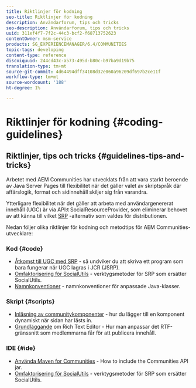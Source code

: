 ```yaml
---
title: Riktlinjer för kodning
seo-title: Riktlinjer för kodning
description: Användarforum, tips och tricks
seo-description: Användarforum, tips och tricks
uuid: 311ef4f7-7f2c-44c3-bcf2-f68713752623
contentOwner: msm-service
products: SG_EXPERIENCEMANAGER/6.4/COMMUNITIES
topic-tags: developing
content-type: reference
discoiquuid: 244cd43c-a573-495d-b80c-b97ba9d19b75
translation-type: tm+mt
source-git-commit: 4d64494dff34108d32e060a96209df697b2ce11f
workflow-type: tm+mt
source-wordcount: '188'
ht-degree: 1%

---
```



# Riktlinjer för kodning {#coding-guidelines}

## Riktlinjer, tips och tricks {#guidelines-tips-and-tricks}

Arbetet med AEM Communities har utvecklats från att vara starkt beroende av Java Server Pages till flexibilitet när det gäller valet av skriptspråk där affärslogik, format och sidinnehåll skiljer sig från varandra.

Ytterligare flexibilitet när det gäller att arbeta med användargenererat innehåll (UGC) är via API:t SocialResourceProvider, som eliminerar behovet av att känna till vilket [SRP](srp.md) -alternativ som valdes för distributionen.

Nedan följer olika riktlinjer för kodning och metodtips för AEM Communities-utvecklare:

### Kod {#code}

* [Åtkomst till UGC med SRP](accessing-ugc-with-srp.md) - så undviker du att skriva ett program som bara fungerar när UGC lagras i JCR (JSRP).
* [Omfaktorisering för SocialUtils](socialutils.md) - verktygsmetoder för SRP som ersätter SocialUtils.
* [Namnkonventioner](naming-conventions.md) - namnkonventioner för anpassade Java-klasser.

### Skript {#scripts}

* [Inläsning av communitykomponenter](sideloading.md) - hur du lägger till en komponent dynamiskt när sidan har lästs in.
* [Grundläggande](rte.md) om Rich Text Editor - Hur man anpassar det RTF-gränssnitt som medlemmarna får för att publicera innehåll.

### IDE {#ide}

* [Använda Maven for Communities](maven.md) - How to include the Communities API jar.
* [Omfaktorisering för SocialUtils](socialutils.md) - verktygsmetoder för SRP som ersätter SocialUtils.

